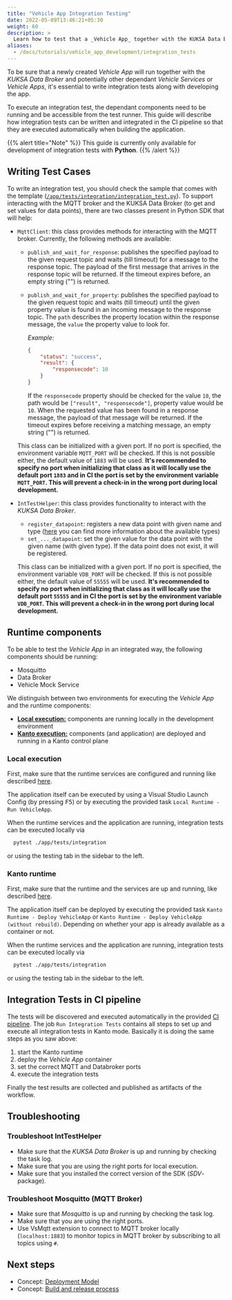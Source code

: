 ```yaml
---
title: "Vehicle App Integration Testing"
date: 2022-05-09T13:46:21+05:30
weight: 60
description: >
  Learn how to test that a _Vehicle App_ together with the KUKSA Data Broker and potentially other dependant Vehicle Services or _Vehicle Apps_ runs as expected.
aliases:
  - /docs/tutorials/vehicle_app_development/integration_tests
---
```


To be sure that a newly created _Vehicle App_ will run together with the _KUKSA Data Broker_ and potentially other dependant _Vehicle Services_ or _Vehicle Apps_, it's essential to write integration tests along with developing the app.

To execute an integration test, the dependant components need to be running and be accessible from the test runner. This guide will describe how integration tests can be written and integrated in the CI pipeline so that they are executed automatically when building the application.

{{% alert title="Note" %}}
This guide is currently only available for development of integration tests with **Python**.
{{% /alert %}}

## Writing Test Cases

To write an integration test, you should check the sample that comes with the template ([`/app/tests/integration/integration_test.py`](https://github.com/eclipse-velocitas/vehicle-app-python-template/blob/main/app/tests/integration/integration_test.py)). To support interacting with the MQTT broker and the KUKSA Data Broker (to get and set values for data points), there are two classes present in Python SDK that will help:

- `MqttClient`: this class provides methods for interacting with the MQTT broker. Currently, the following methods are available:

  - `publish_and_wait_for_response`: publishes the specified payload to the given request topic and waits (till timeout) for a message to the response topic. The payload of the first message that arrives in the response topic will be returned. If the timeout expires before, an empty string ("") is returned.
  - `publish_and_wait_for_property`: publishes the specified payload to the given request topic and waits (till timeout) until the given property value is found in an incoming message to the response topic. The `path` describes the property location within the response message, the `value` the property value to look for.

    _Example:_

    ``` JSON
    {
        "status": "success",
        "result": {
            "responsecode": 10
        }
    }
    ```

    If the `responsecode` property should be checked for the value `10`, the path would be `["result", "responsecode"]`, property value would be `10`. When the requested value has been found in a response message, the payload of that message will be returned. If the timeout expires before receiving a matching message, an empty string ("") is returned.

  This class can be initialized with a given port. If no port is specified, the environment variable `MQTT_PORT` will be checked. If this is not possible either, the default value of `1883` will be used. **It's recommended to specify no port when initializing that class as it will locally use the default port `1883` and in CI the port is set by the environment variable `MQTT_PORT`. This will prevent a check-in in the wrong port during local development.**

- `IntTestHelper`: this class provides functionality to interact with the _KUKSA Data Broker_.

  - `register_datapoint`: registers a new data point with given name and type ([here](/docs/concepts/development_model/vehicle_app_sdk/#typed-datapoint-classes) you can find more information about the available types)
  - `set_..._datapoint`: set the given value for the data point with the given name (with given type). If the data point does not exist, it will be registered.

  This class can be initialized with a given port. If no port is specified, the environment variable `VDB_PORT` will be checked. If this is not possible either, the default value of `55555` will be used. **It's recommended to specify no port when initializing that class as it will locally use the default port `55555` and in CI the port is set by the environment variable `VDB_PORT`. This will prevent a check-in in the wrong port during local development.**

## Runtime components

To be able to test the _Vehicle App_ in an integrated way, the following components should be running:

- Mosquitto
- Data Broker
- Vehicle Mock Service

We distinguish between two environments for executing the _Vehicle App_ and the runtime components:

- [**Local execution:**](/docs/tutorials/vehicle_app_runtime/local_runtime/) components are running locally in the development environment
- [**Kanto execution:**](/docs/tutorials/vehicle_app_runtime/kanto_runtime/) components (and application) are deployed and running in a Kanto control plane

### Local execution

First, make sure that the runtime services are configured and running like described [here](/docs/tutorials/vehicle_app_runtime/local_runtime).

The application itself can be executed by using a Visual Studio Launch Config (by pressing <kbd>F5</kbd>) or by executing the provided task `Local Runtime - Run VehicleApp`.

When the runtime services and the application are running, integration tests can be executed locally via

```bash
  pytest ./app/tests/integration
```

or using the testing tab in the sidebar to the left.

### Kanto runtime

First, make sure that the runtime and the services are up and running, like described [here](/docs/tutorials/vehicle_app_runtime/kanto_runtime).

The application itself can be deployed by executing the provided task `Kanto Runtime - Deploy VehicleApp` or `Kanto Runtime - Deploy VehicleApp (without rebuild)`. Depending on whether your app is already available as a container or not.

When the runtime services and the application are running, integration tests can be executed locally via

```bash
  pytest ./app/tests/integration
```

or using the testing tab in the sidebar to the left.

## Integration Tests in CI pipeline

The tests will be discovered and executed automatically in the provided [CI pipeline](https://github.com/eclipse-velocitas/vehicle-app-python-template/blob/main/.github/workflows/ci.yml). The job `Run Integration Tests` contains all steps to set up and execute all integration tests in Kanto mode. Basically it is doing the same steps as you saw above:

1. start the Kanto runtime
1. deploy the _Vehicle App_ container
1. set the correct MQTT and Databroker ports
1. execute the integration tests

Finally the test results are collected and published as artifacts of the workflow.

## Troubleshooting

### Troubleshoot IntTestHelper

- Make sure that the _KUKSA Data Broker_ is up and running by checking the task log.
- Make sure that you are using the right ports for local execution.
- Make sure that you installed the correct version of the SDK (_SDV_-package).

### Troubleshoot Mosquitto (MQTT Broker)

- Make sure that _Mosquitto_ is up and running by checking the task log.
- Make sure that you are using the right ports.
- Use VsMqtt extension to connect to MQTT broker locally (`localhost:1883`) to monitor topics in MQTT broker by subscribing to all topics using `#`.

## Next steps

- Concept: [Deployment Model](/docs/concepts/deployment_model/)
- Concept: [Build and release process](/docs/concepts/deployment_model/vehicle_app_releases/)
